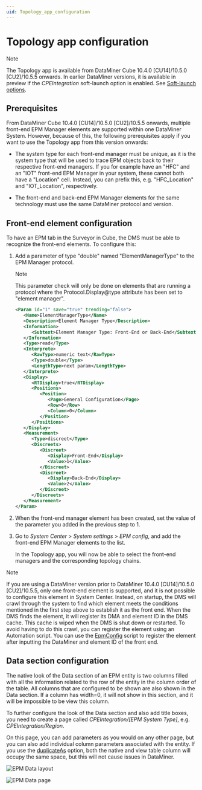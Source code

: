 ```yaml
---
uid: Topology_app_configuration
---
```


# Topology app configuration

> [!NOTE]
> The Topology app is available from DataMiner Cube 10.4.0 [CU14]/10.5.0 [CU2]/10.5.5 onwards.<!-- RN 42221 --> In earlier DataMiner versions, it is available in preview if the *CPEIntegration* soft-launch option is enabled. See [Soft-launch options](xref:SoftLaunchOptions).

## Prerequisites

From DataMiner Cube 10.4.0 [CU14]/10.5.0 [CU2]/10.5.5 onwards, multiple front-end EPM Manager elements are supported within one DataMiner System. However, because of this, the following prerequisites apply if you want to use the Topology app from this version onwards:

- The system type for each front-end manager must be unique, as it is the system type that will be used to trace EPM objects back to their respective front-end managers. If you for example have an "HFC" and an "IOT" front-end EPM Manager in your system, these cannot both have a "Location" cell. Instead, you can prefix this, e.g. "HFC_Location" and "IOT_Location", respectively.

- The front-end and back-end EPM Manager elements for the same technology must use the same DataMiner protocol and version.

## Front-end element configuration

<!-- Supported for one front-end element from DataMiner 9.6.7 onwards (RN 21711); multiple front-end support added with RN 42221 -->

To have an EPM tab in the Surveyor in Cube, the DMS must be able to recognize the front-end elements. To configure this:

1. Add a parameter of type "double" named "ElementManagerType" to the EPM Manager protocol.

   > [!NOTE]
   > This parameter check will only be done on elements that are running a protocol where the Protocol.Display@type attribute has been set to "element manager".

   ```xml
   <Param id="1" save="true" trending="false">
      <Name>ElementManagerType</Name>
      <Description>Element Manager Type</Description>
      <Information>
         <Subtext>Element Manager Type: Front-End or Back-End</Subtext>
      </Information>
      <Type>read</Type>
      <Interprete>
         <RawType>numeric text</RawType>
         <Type>double</Type>
         <LengthType>next param</LengthType>
      </Interprete>
      <Display>
         <RTDisplay>true</RTDisplay>
         <Positions>
            <Position>
               <Page>General Configuration</Page>
               <Row>0</Row>
               <Column>0</Column>
            </Position>
         </Positions>
      </Display>
      <Measurement>
         <Type>discreet</Type>
         <Discreets>
            <Discreet>
               <Display>Front-End</Display>
               <Value>1</Value>
            </Discreet>
            <Discreet>
               <Display>Back-End</Display>
               <Value>2</Value>
            </Discreet>
         </Discreets>
      </Measurement>
   </Param>
   ```

1. When the front-end manager element has been created, set the value of the parameter you added in the previous step to 1.

1. Go to *System Center* > *System settings* > *EPM config*, and add the front-end EPM Manager elements to the list.

   In the Topology app, you will now be able to select the front-end managers and the corresponding topology chains.

> [!NOTE]
> If you are using a DataMiner version prior to DataMiner 10.4.0 [CU14]/10.5.0 [CU2]/10.5.5, only one front-end element is supported, and it is not possible to configure this element in System Center. Instead, on startup, the DMS will crawl through the system to find which element meets the conditions mentioned in the first step above to establish it as the front end. When the DMS finds the element, it will register its DMA and element ID in the DMS cache. This cache is wiped when the DMS is shut down or restarted. To avoid having to do this crawl, you can register the element using an Automation script. You can use the [EpmConfig](https://catalog.dataminer.services/details/automation-script/3713) script to register the element after inputting the DataMiner and element ID of the front end.

## Data section configuration

The native look of the Data section of an EPM entity is two columns filled with all the information related to the row of the entity in the column order of the table. All columns that are configured to be shown are also shown in the Data section. If a column has width=0, it will not show in this section, and it will be impossible to be view this column.

To further configure the look of the Data section and also add title boxes, you need to create a page called *CPEIntegration/[EPM System Type]*, e.g. *CPEIntegration/Region*.

On this page, you can add parameters as you would on any other page, but you can also add individual column parameters associated with the entity. If you use the [duplicateAs](xref:Protocol.Params.Param-duplicateAs) option, both the native and view table column will occupy the same space, but this will not cause issues in DataMiner.

![EPM Data layout](~/develop/images/EPM_Data_Layout.png)

![EPM Data page](~/develop/images/EPM_Topology_Data_page.png)
